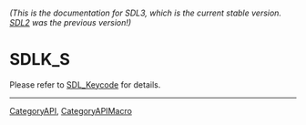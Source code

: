 ###### (This is the documentation for SDL3, which is the current stable version. [SDL2](https://wiki.libsdl.org/SDL2/) was the previous version!)
# SDLK_S

Please refer to [SDL_Keycode](SDL_Keycode) for details.

----
[CategoryAPI](CategoryAPI), [CategoryAPIMacro](CategoryAPIMacro)

